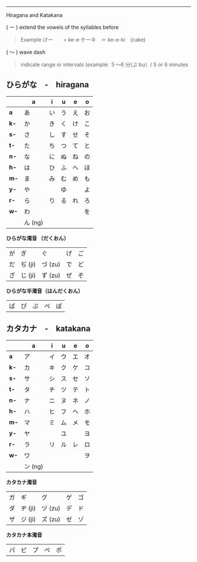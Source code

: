 
---

Hiragana and Katakana

( ー ) extend the vowels of the syllables before

> Example けー　　= ke-e ケーキ　＝ ke-e-ki　(cake)

( ～ ) wave dash

> indicate range or intervals (example: ５～6 分(ぶ bu）/ 5 or 6 minutes

## **ひらがな　-　hiragana**

|        | **a**  | **i** | **u** | **e** | **o** |
| ------ | ------ | ----- | ----- | ----- | ----- |
| **a**  | あ      | い     | う     | え     | お     |
| **k-** | か      | き     | く     | け     | こ     |
| **s-** | さ      | し     | す     | せ     | そ     |
| **t-** | た      | ち     | つ     | て     | と     |
| **n-** | な      | に     | ぬ     | ね     | の     |
| **h-** | は      | ひ     | ふ     | へ     | ほ     |
| **m-** | ま      | み     | む     | め     | も     |
| **y-** | や      |       | ゆ     |       | よ     |
| **r-** | ら      | り     | る     | れ     | ろ     |
| **w-** | わ      |       |       |       | を     |
|        | ん (ng) |       |       |       |       |


**ひらがな濁音 （だくおん）**

|     |        |        |     |     |
| --- | ------ | ------ | --- | --- |
| が   | ぎ      | ぐ      | げ   | ご   |
| だ   | ぢ (ji) | づ (zu) | で   | ど   |
| ざ   | じ (ji) | ず (zu) | ぜ   | ぞ   |




**ひらがな半濁音（はんだくおん）**

|     |     |     |     |     |
| --- | --- | --- | --- | --- |
| ぱ   | ぴ   | ぷ   | ぺ   | ぽ   |


## カタカナ　-　katakana

|        | **a**  | **i** | **u** | **e** | **o** |
| ------ | ------ | ----- | ----- | ----- | ----- |
| **a**  | ア      | イ     | ウ     | エ     | オ     |
| **k-** | カ      | キ     | ク     | ケ     | コ     |
| **s-** | サ      | シ     | ス     | セ     | ソ     |
| **t-** | タ      | チ     | ツ     | テ     | ト     |
| **n-** | ナ      | ニ     | ヌ     | ネ     | ノ     |
| **h-** | ハ      | ヒ     | フ     | ヘ     | ホ     |
| **m-** | マ      | ミ     | ム     | メ     | モ     |
| **y-** | ヤ      |       | ユ     |       | ヨ     |
| **r-** | ラ      | リ     | ル     | レ     | ロ     |
| **w-** | ワ      |       |       |       | ヲ     |
|        | ン (ng) |       |       |       |       |

**カタカナ濁音**

|     |        |        |     |     |
| --- | ------ | ------ | --- | --- |
| ガ   | ギ      | グ      | ゲ   | ゴ   |
| ダ   | ヂ (ji) | ヅ (zu) | デ   | ド   |
| ザ   | ジ (ji) | ズ (zu) | ゼ   | ゾ   |

**カタカナ本濁音**

|     |     |     |     |     |
| --- | --- | --- | --- | --- |
| パ   | ピ   | プ   | ペ   | ポ   |
